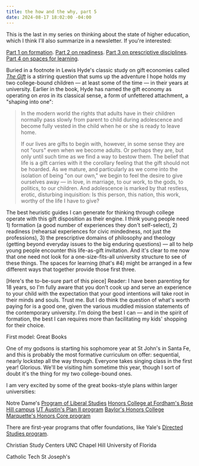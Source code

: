 ```yaml
---
title: the how and the why, part 5
date: 2024-08-17 18:02:00 -04:00
---
```


This is the last in my series on thinking about the state of higher education, which I think I'll also summarize in a newsletter. If you're interested:

[Part 1 on formation](https://sarahendren.com/2024/06/10/the-how-and-the-why/).
[Part 2 on readiness](https://sarahendren.com/2024/06/14/the-how-and-the-why-part-2/).
[Part 3 on prescriptive disciplines](https://sarahendren.com/2024/06/21/the-how-and-the-why-part-3/).
[Part 4 on spaces for learning](https://sarahendren.com/2024/07/25/the-how-and-the-why-part-4/).

Buried in a footnote in Lewis Hyde's classic study on gift economies called *[The Gift](https://bookshop.org/p/books/the-gift-how-the-creative-spirit-transforms-the-world-lewis-hyde/18408257?ean=9781984897787)* is a stirring question that sums up the adventure I hope holds my two college-bound children — at least some of the time — in their years at university. Earlier in the book, Hyde has named the gift economy as operating on *eros* in its classical sense, a form of unfettered attachment, a "shaping into one": 

>In the modern world the rights that adults have in their children  normally pass slowly from parent to child during adolescence and become fully vested in the child when he or she is ready to leave home.
>
>If our lives are gifts to begin with, however, in some sense they are not "ours" even when we become adults. Or perhaps they are, but only until such time as we find a way to bestow them. The belief that life is a gift carries with it the corollary feeling that the gift should not be hoarded. As we mature, and particularly as we come into the isolation of being "on our own," we begin to feel the desire to give ourselves away — in love, in marriage, to our work, to the gods, to politics, to our children. And adolescence is marked by that restless, erotic, disturbing inquisition: Is this person, this nation, this work, worthy of the life I have to give?

The best heuristic guides I can generate for thinking through college operate with this gift disposition as their engine. I think young people need 1) formation (a good number of experiences they don't self-select), 2) readiness (rehearsal experiences for civic mindedness, not just the professions), 3) the prescriptive domains of philosophy and theology (getting beyond everyday issues to the big enduring questions) — all to help young people encounter this life-as-gift invitation. And it's clear to me now that one need not look for a one-size-fits-all university structure to see of these things. The spaces for learning (that's #4) might be arranged in a few different ways that together provide those first three.

[Here's the to-be-sure part of this piece] Reader: I have been parenting for 18 years, so I'm fully aware that you don't cook up and serve an experience to your child with the expectation that your good intentions will take root in their minds and souls. Trust me. But I do think the question of what's worth paying for is a good one, given the various muddled mission statements of the contemporary university. I'm doing the best I can — and in the spirit of formation, the best I can requires more than facilitating my kids' shopping for their choice.

First model: Great Books


One of my godsons is starting his sophomore year at St John's in Santa Fe, and this is probably the most formative curriculum on offer: sequential, nearly lockstep all the way through. Everyone takes singing class in the first year! Glorious. We'll be visiting him sometime this year, though I sort of doubt it's the thing for my two college-bound ones.

I am very excited by some of the great books-style plans within larger universities:

Notre Dame's [Program of Liberal Studies](https://pls.nd.edu/)
[Honors College at Fordham's Rose Hill campus](https://www.fordham.edu/fordham-college-at-rose-hill/honors-programs-societies-and-awards/honors-program/program-overview/curriculum-at-a-glance/)
[UT Austin's Plan II program](https://liberalarts.utexas.edu/plan2/)
[Baylor's Honors College](https://honors.baylor.edu/) 
[Marquette's Honors Core program](https://bulletin.marquette.edu/resources-opportunities/marquette-core-curriculum/#requirementstext)

There are first-year programs that offer foundations, like Yale's [Directed Studies program](https://directedstudies.yale.edu/). 

Christian Study Centers
UNC Chapel Hill
University of Florida

Catholic Tech
St Joseph's




 